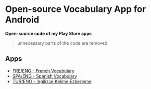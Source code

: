 # Open-source Vocabulary App for Android

**Open-source code of my Play Store apps**
> unnecessary parts of the code are removed

## Apps
- [FRE/ENG - French Vocabulary](http://https://play.google.com/store/apps/details?id=com.tymcomp.tymcomp.fraen "FRE/ENG")
- [SPA/ENG - Spanish Vocabulary](https://play.google.com/store/apps/details?id=spaen.tymcomp.tymcomp.spaen "SPA/ENG - Spanish Vocabulary")
- [TUR/ENG - İngilizce Kelime Ezberleme](https://play.google.com/store/apps/details?id=com.tymcomp.tymcomp.ucbinkelimeapp "TUR/ENG - İngilizce Kelime Ezberleme")




